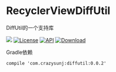 # RecyclerViewDiffUtil
DiffUtil的一个支持库

[![](https://travis-ci.org/crazysunj/RecyclerViewDiffUtil.svg?branch=master)](https://travis-ci.org/crazysunj/RecyclerViewDiffUtil)
[![License](https://img.shields.io/badge/license-Apache%202-brightgreen.svg)](https://www.apache.org/licenses/LICENSE-2.0)
[![API](https://img.shields.io/badge/API-12%2B-brightgreen.svg?style=flat)](https://android-arsenal.com/api?level=12)
[![Download](https://api.bintray.com/packages/twsunj/maven/RecyclerViewDiffUtil/images/download.svg) ]()




Gradle依赖

```
compile 'com.crazysunj:diffutil:0.0.2'
```